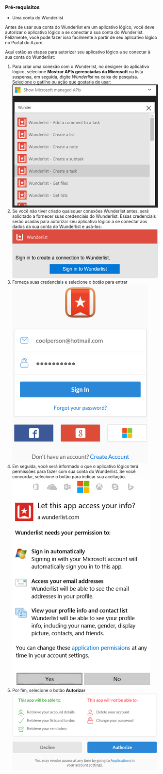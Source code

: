 ### Pré-requisitos
- Uma conta do Wunderlist  

Antes de usar sua conta do Wunderlist em um aplicativo lógico, você deve autorizar o aplicativo lógico a se conectar à sua conta do Wunderlist. Felizmente, você pode fazer isso facilmente a partir de seu aplicativo lógico no Portal do Azure.

Aqui estão as etapas para autorizar seu aplicativo lógico a se conectar à sua conta do Wunderlist:


1. Para criar uma conexão com o Wunderlist, no designer do aplicativo lógico, selecione **Mostrar APIs gerenciadas da Microsoft** na lista suspensa, em seguida, digite *Wunderlist* na caixa de pesquisa. Selecione o gatilho ou ação que gostaria de usar: ![](./media/connectors-create-api-wunderlist/wunderlist-0.png)
2. Se você não tiver criado quaisquer conexões Wunderlist antes, será solicitado a fornecer suas credenciais do Wunderlist. Essas credenciais serão usadas para autorizar seu aplicativo lógico a se conectar aos dados da sua conta do Wunderlist e usá-los: ![](./media/connectors-create-api-wunderlist/wunderlist-1.png)  
2. Forneça suas credenciais e selecione o botão para entrar ![](./media/connectors-create-api-wunderlist/wunderlist-2.png)  
3. Em seguida, você será informado o que o aplicativo lógico terá permissões para fazer com sua conta do Wunderlist. Se você concordar, selecione o botão para indicar sua aceitação. ![](./media/connectors-create-api-wunderlist/wunderlist-4.png)  
4. Por fim, selecione o botão **Autorizar** ![](./media/connectors-create-api-wunderlist/wunderlist-5.png)  





